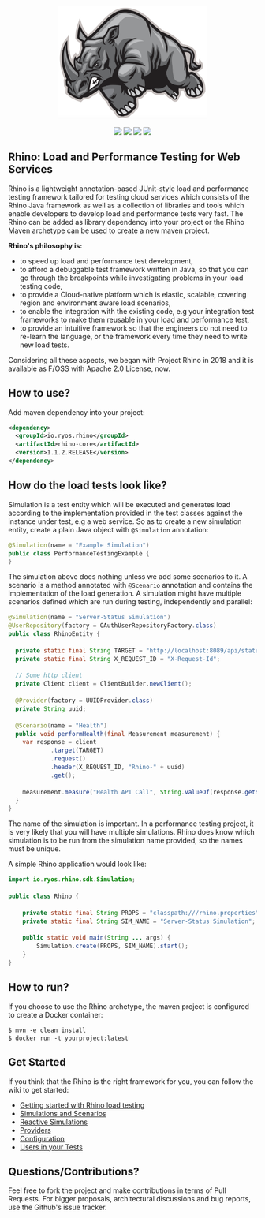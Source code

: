 <p align="center">
  <img src="https://github.com/bagdemir/rhino/blob/master/rhino_works.png"  width="300"/>
</p>

<p align="center">
  <a href="https://gitter.im/ryos-io/Rhino"><img src="https://badges.gitter.im/ryos-io/Rhino.svg" border=0></a>
  <img src="https://travis-ci.org/ryos-io/Rhino.svg?branch=master" />
  <img src="https://img.shields.io/badge/rhino--core-1.1.12.RELEASE-72bf26.svg" />
  <img src="https://img.shields.io/badge/License-Apache%202.0-blue.svg" />
</p>

## Rhino: Load and Performance Testing for Web Services

Rhino is a lightweight annotation-based JUnit-style load and performance testing framework tailored 
for 
testing cloud services which consists of the Rhino Java framework as well as a collection of libraries
 and tools which enable developers to develop load and performance tests very fast. The Rhino can be 
 added as library dependency into your project or the Rhino Maven archetype can be used to create a new maven project.

**Rhino's philosophy is:**

* to speed up load and performance test development,
* to afford a debuggable test framework written in Java, so that you can go through the breakpoints while 
investigating problems in your load testing code, 
* to provide a Cloud-native platform which is elastic, scalable, covering region and environment aware load scenarios,
* to enable the integration with the existing code, e.g your integration test frameworks to 
make them reusable in your load and performance test,
* to provide an intuitive framework so that the engineers do not need to re-learn the language, or
the framework every time they need to write new load tests.

Considering all these aspects, we began with Project Rhino in 2018 and it is available as F/OSS  with Apache 2.0 License, now.

## How to use?

Add maven dependency into your project:

```xml
<dependency>
  <groupId>io.ryos.rhino</groupId>
  <artifactId>rhino-core</artifactId>
  <version>1.1.2.RELEASE</version>
</dependency>
```

## How do the load tests look like?

Simulation is a test entity which will be executed and generates load according to the 
implementation provided in the test classes against the instance under test, e.g a web 
service. So as to create a new simulation entity, create a plain Java object with `@Simulation` 
annotation: 

```java
@Simulation(name = "Example Simulation")
public class PerformanceTestingExample {
}
```

The simulation above does nothing unless we add some scenarios to it. A scenario is a method 
annotated with `@Scenario` annotation and contains the implementation of the load generation. A simulation
might have multiple scenarios defined which are run during testing, independently and parallel:

```java
@Simulation(name = "Server-Status Simulation")
@UserRepository(factory = OAuthUserRepositoryFactory.class)
public class RhinoEntity {

  private static final String TARGET = "http://localhost:8089/api/status";
  private static final String X_REQUEST_ID = "X-Request-Id";
  
  // Some http client
  private Client client = ClientBuilder.newClient();

  @Provider(factory = UUIDProvider.class)
  private String uuid;

  @Scenario(name = "Health")
  public void performHealth(final Measurement measurement) {
    var response = client
            .target(TARGET)
            .request()
            .header(X_REQUEST_ID, "Rhino-" + uuid)
            .get();

    measurement.measure("Health API Call", String.valueOf(response.getStatus()));
  }
}
```

The name of the simulation is important. In a performance testing project, it is very likely that 
you will have multiple simulations. Rhino does know which simulation is to be run from the 
simulation name provided, so the names must be unique. 

A simple Rhino application would look like:
```java
import io.ryos.rhino.sdk.Simulation;

public class Rhino {

    private static final String PROPS = "classpath:///rhino.properties";
    private static final String SIM_NAME = "Server-Status Simulation";

    public static void main(String ... args) {
        Simulation.create(PROPS, SIM_NAME).start();
    }
}
```

## How to run? 

If you choose to use the Rhino archetype, the maven project is configured to create a Docker container:

```shell
$ mvn -e clean install
$ docker run -t yourproject:latest
```


## Get Started

If you think that the Rhino is the right framework for you, you can follow the wiki to get started:

* [Getting started with Rhino load testing](https://github.com/bagdemir/rhino/wiki/Getting-Started)
* [Simulations and Scenarios](https://github.com/bagdemir/Rhino/wiki/Simulations-and-Scenarios)
* [Reactive Simulations](https://github.com/bagdemir/Rhino/wiki/Reactive-Tests-and-Specifications)
* [Providers](https://github.com/bagdemir/rhino/wiki/Providers)
* [Configuration](https://github.com/bagdemir/rhino/wiki/Configuration)
* [Users in your Tests](https://github.com/bagdemir/rhino/wiki/Testing-with-Users)

Questions/Contributions?
---

Feel free to fork the project and make contributions in terms of Pull Requests. For bigger 
proposals, architectural discussions and bug reports, use the Github's issue tracker.
